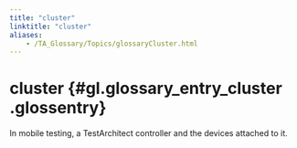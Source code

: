 ```yaml
--- 
title: "cluster"
linktitle: "cluster"
aliases: 
    - /TA_Glossary/Topics/glossaryCluster.html
---
```

# cluster {#gl.glossary_entry_cluster .glossentry}

In mobile testing, a TestArchitect controller and the devices attached to it.


